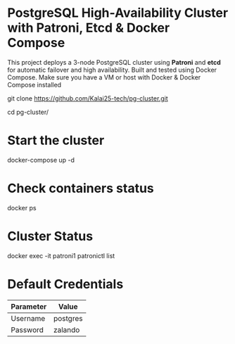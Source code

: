 # PostgreSQL High-Availability Cluster with Patroni, Etcd & Docker Compose
This project deploys a 3-node PostgreSQL cluster using **Patroni** and **etcd** for automatic failover and high availability. Built and tested using Docker Compose.
Make sure you have a VM or host with Docker & Docker Compose installed

git clone https://github.com/Kalai25-tech/pg-cluster.git

cd pg-cluster/

# Start the cluster
docker-compose up -d

# Check containers status
docker ps

# Cluster Status
docker exec -it patroni1 patronictl list


# Default Credentials

| Parameter | Value    |
| --------- | -------- |
| Username  | postgres |
| Password  | zalando  |


